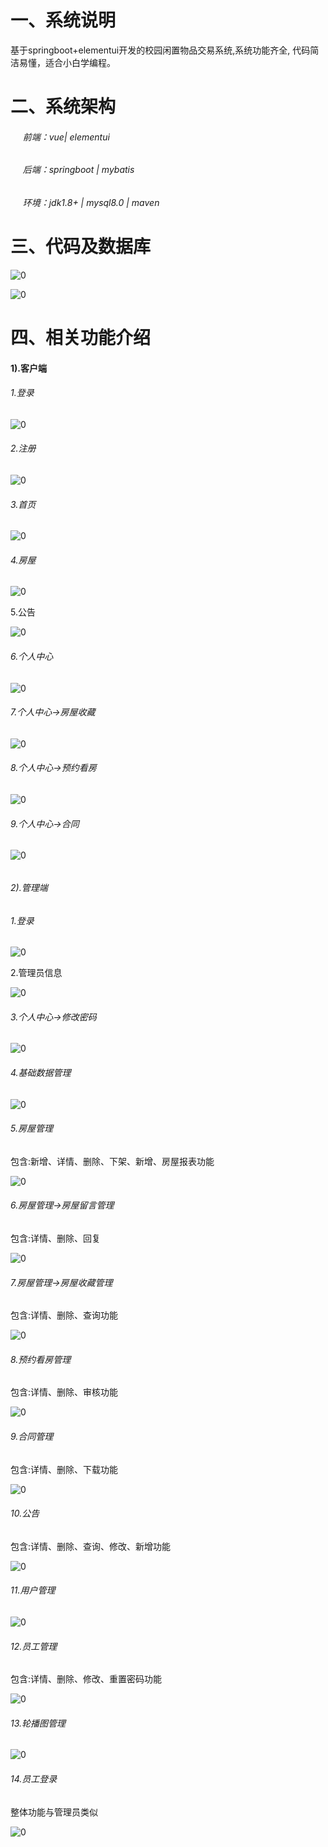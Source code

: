 # 一、系统说明

基于springboot+elementui开发的校园闲置物品交易系统,系统功能齐全, 代码简洁易懂，适合小白学编程。

# 二、系统架构

######      前端：vue| elementui

######      后端：springboot | mybatis 

######      环境：jdk1.8+ | mysql8.0 | maven

# 三、代码及数据库

![0](./img/1.jpg)

![0](./img/2.jpg)

# 四、相关功能介绍

#### 1).客户端

###### 1.登录

![0](./img/3.jpg)

###### 2.注册

![0](./img/4.jpg)

###### 3.首页

![0](./img/5.jpg)
###### 4.房屋

![0](./img/6.jpg)

5.公告

![0](./img/7.jpg)

###### 6.个人中心

![0](./img/8.jpg)

###### 7.个人中心->房屋收藏

![0](./img/9.jpg)

###### 8.个人中心->预约看房

![0](./img/10.jpg)

###### 9.个人中心->合同

![0](./img/11.jpg)

######

###### 2).管理端

###### 1.登录
![0](./img/12.jpg)


2.管理员信息

![0](./img/13.jpg)

###### 3.个人中心->修改密码

![0](./img/14.jpg)

###### 4.基础数据管理

![0](./img/15.jpg)

###### 5.房屋管理

包含:新增、详情、删除、下架、新增、房屋报表功能

![0](./img/16.jpg)

###### 6.房屋管理->房屋留言管理

包含:详情、删除、回复

![0](./img/17.jpg)

###### 7.房屋管理->房屋收藏管理

包含:详情、删除、查询功能

![0](./img/18.jpg)

###### 8.预约看房管理

包含:详情、删除、审核功能

![0](./img/19.jpg)

###### 9.合同管理

包含:详情、删除、下载功能

![0](./img/20.jpg)

###### 10.公告

包含:详情、删除、查询、修改、新增功能

![0](./img/21.jpg)

###### 11.用户管理

![0](./img/22.jpg)

###### 12.员工管理

包含:详情、删除、修改、重置密码功能

![0](./img/23.jpg)

###### 13.轮播图管理

![0](./img/24.jpg)

###### 14.员工登录

整体功能与管理员类似

![0](./img/25.jpg)
